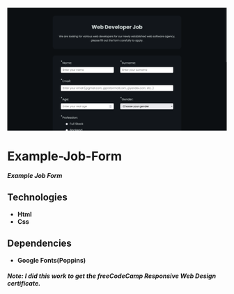 ![example_job_form_1366x768_poster](./git-images/example_job_form_1366x768_poster.png)

# Example-Job-Form

**_Example Job Form_**

## Technologies

-   **Html**
-   **Css**

## Dependencies

-   **Google Fonts(Poppins)**

#### _Note:_ _I did this work to get the freeCodeCamp Responsive Web Design certificate._
